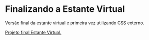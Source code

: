 # Finalizando a Estante Virtual

Versão final da estante virtual e primeira vez utilizando CSS externo.


<a href="https://elegant-jalebi-57eafe.netlify.app/">Projeto final Estante Virtual.</a>
